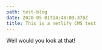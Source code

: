 ```yaml
---
path: test-blog
date: 2020-05-01T14:48:09.370Z
title: This is a netlify CMS test
---
```

Well would you look at that!
